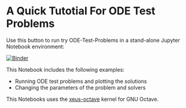 # A Quick Tutotial For ODE Test Problems 

Use this button to run try ODE-Test-Problems in a stand-alone Jupyter Notebook environment: 

[![Binder](https://mybinder.org/badge_logo.svg)](https://mybinder.org/v2/gh/elswit/xeus-octave-fork.git/main?urlpath=git-pull%3Frepo%3Dhttps%253A%252F%252Fgithub.com%252FComputationalScienceLaboratory%252FODE-Test-Problems%26urlpath%3Dlab%252Ftree%252FODE-Test-Problems%252Fnotebooks%252Fquick-start.ipynb)

This Notebook includes the following examples: 

* Running ODE test problems and plotting the solutions
* Changing the parameters of the problem and solvers

This Notebooks uses the [xeus-octave](https://github.com/jupyter-xeus/xeus-octave) kernel for GNU Octave.

